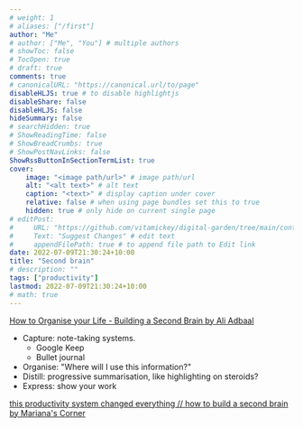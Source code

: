 ```yaml
---
# weight: 1
# aliases: ["/first"]
author: "Me"
# author: ["Me", "You"] # multiple authors
# showToc: false
# TocOpen: true
# draft: true
comments: true
# canonicalURL: "https://canonical.url/to/page"
disableHLJS: true # to disable highlightjs
disableShare: false
disableHLJS: false
hideSummary: false
# searchHidden: true
# ShowReadingTime: false
# ShowBreadCrumbs: true
# ShowPostNavLinks: false
ShowRssButtonInSectionTermList: true
cover:
    image: "<image path/url>" # image path/url
    alt: "<alt text>" # alt text
    caption: "<text>" # display caption under cover
    relative: false # when using page bundles set this to true
    hidden: true # only hide on current single page
# editPost:
#     URL: "https://github.com/vitamickey/digital-garden/tree/main/content"
#     Text: "Suggest Changes" # edit text
#     appendFilePath: true # to append file path to Edit link
date: 2022-07-09T21:30:24+10:00
title: "Second brain"
# description: ""
tags: ["productivity"]
lastmod: 2022-07-09T21:30:24+10:00
# math: true
---
```


[How to Organise your Life - Building a Second Brain by Ali Adbaal](https://youtu.be/K-ssUVyfn5g)

- Capture: note-taking systems. 
    - Google Keep
    - Bullet journal
- Organise: "Where will I use this information?"
- Distill: progressive summarisation, like highlighting on steroids?
- Express: show your work

[this productivity system changed everything // how to build a second brain by Mariana's Corner](https://youtu.be/pBW-4w9zjC8)
